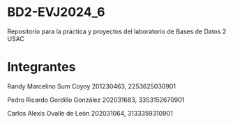 
# BD2-EVJ2024_6

Repositorio para la práctica y proyectos del laboratorio de Bases de Datos 2 USAC

# Integrantes

Randy Marcelino Sum Coyoy 201230463, 2253625030901

Pedro Ricardo Gordillo González 202031683, 3353152670901

Carlos Alexis Ovalle de León  202031064, 3133359310901
